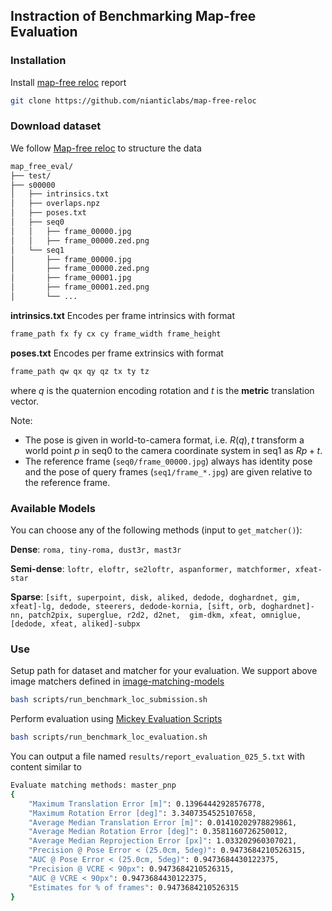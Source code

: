 ## Instraction of Benchmarking Map-free Evaluation

### Installation
Install [map-free reloc](https://github.com/nianticlabs/map-free-reloc) report
```bash
git clone https://github.com/nianticlabs/map-free-reloc
```

### Download dataset
We follow [Map-free reloc](https://github.com/nianticlabs/map-free-reloc) to structure the data
```bash
map_free_eval/
├── test/
├── s00000
│   ├── intrinsics.txt
│   ├── overlaps.npz
│   ├── poses.txt
│   ├── seq0
│   │   ├── frame_00000.jpg
│   │   ├── frame_00000.zed.png
│   └── seq1
│       ├── frame_00000.jpg
│       ├── frame_00000.zed.png
│       ├── frame_00001.jpg
│       ├── frame_00001.zed.png
│       └── ...
```

**intrinsics.txt**
Encodes per frame intrinsics with format
```bash
frame_path fx fy cx cy frame_width frame_height
```

**poses.txt**
Encodes per frame extrinsics with format
```bash
frame_path qw qx qy qz tx ty tz
```
where $q$ is the quaternion encoding rotation and $t$ is the **metric** translation vector. 

Note:
- The pose is given in world-to-camera format, i.e. $R(q), t$ transform a world point $p$ in seq0 to the camera coordinate system in seq1 as $Rp + t$.
- The reference frame (`seq0/frame_00000.jpg`) always has identity pose and the pose of query frames (`seq1/frame_*.jpg`) are given relative to the reference frame. 
<!-- Thus, the absolute pose of a given query frame is equivalent to the relative pose between the reference and the query frames. -->

### Available Models
You can choose any of the following methods (input to `get_matcher()`):

**Dense**: ```roma, tiny-roma, dust3r, mast3r```

**Semi-dense**: ```loftr, eloftr, se2loftr, aspanformer, matchformer, xfeat-star```

**Sparse**: ```[sift, superpoint, disk, aliked, dedode, doghardnet, gim, xfeat]-lg, dedode, steerers, dedode-kornia, [sift, orb, doghardnet]-nn, patch2pix, superglue, r2d2, d2net,  gim-dkm, xfeat, omniglue, [dedode, xfeat, aliked]-subpx```


### Use
Setup path for dataset and matcher for your evaluation. We support above image matchers defined in [image-matching-models](https://github.com/gmberton/image-matching-models)
```bash
bash scripts/run_benchmark_loc_submission.sh
```
Perform evaluation using [Mickey Evaluation Scripts](https://github.com/nianticlabs/mickey)
```bash
bash scripts/run_benchmark_loc_evaluation.sh
```
You can output a file named ```results/report_evaluation_025_5.txt``` with content similar to
```bash
Evaluate matching methods: master_pnp
{
	"Maximum Translation Error [m]": 0.13964442928576778,
	"Maximum Rotation Error [deg]": 3.3407354525107658,
	"Average Median Translation Error [m]": 0.01410202978829861,
	"Average Median Rotation Error [deg]": 0.3581160726250012,
	"Average Median Reprojection Error [px]": 1.033202960307021,
	"Precision @ Pose Error < (25.0cm, 5deg)": 0.9473684210526315,
	"AUC @ Pose Error < (25.0cm, 5deg)": 0.9473684430122375,
	"Precision @ VCRE < 90px": 0.9473684210526315,
	"AUC @ VCRE < 90px": 0.9473684430122375,
	"Estimates for % of frames": 0.9473684210526315
}
```
